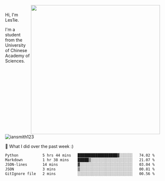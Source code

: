 <img align="right" src="https://github-readme-stats.vercel.app/api?username=iansmith123&show_icons=true&hide_border=true" width="420">

### 
Hi, I'm Les1ie. 

I'm a student from the University of Chinese Academy of Sciences.

<img src="https://komarev.com/ghpvc/?username=iansmith123" alt="iansmith123" />




🔭 What I did over the past week :)
<!--START_SECTION:waka-->

```txt
Python           5 hrs 44 mins   ██████████████████▓░░░░░░   74.02 %
Markdown         1 hr 38 mins    █████▒░░░░░░░░░░░░░░░░░░░   21.07 %
JSON-lines       14 mins         ▓░░░░░░░░░░░░░░░░░░░░░░░░   03.04 %
JSON             3 mins          ▒░░░░░░░░░░░░░░░░░░░░░░░░   00.81 %
GitIgnore file   2 mins          ░░░░░░░░░░░░░░░░░░░░░░░░░   00.56 %
```

<!--END_SECTION:waka-->


<!--
**IanSmith123/IanSmith123** is a ✨ _special_ ✨ repository because its `README.md` (this file) appears on your GitHub profile.
<img src="https://github.githubassets.com/images/spinners/octocat-spinner-64.gif">

Here are some ideas to get you started:

- 🔭 I’m currently working on ...
- 🌱 I’m currently learning ...
- 👯 I’m looking to collaborate on ...
- 🤔 I’m looking for help with ...
- 💬 Ask me about ...
- 📫 How to reach me: ...
- 😄 Pronouns: ...
- ⚡ Fun fact: ...
-->
